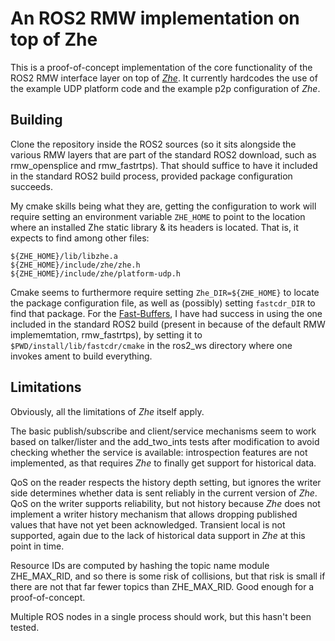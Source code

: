 # An ROS2 RMW implementation on top of Zhe

This is a proof-of-concept implementation of the core functionality of the ROS2 RMW interface layer on top of [*Zhe*](https://github.com/atolab/zhe). It currently hardcodes the use of the example UDP platform code and the example p2p configuration of *Zhe*.

## Building

Clone the repository inside the ROS2 sources (so it sits alongside the various RMW layers that are part of the standard ROS2 download, such as rmw\_opensplice and rmw\_fastrtps). That should suffice to have it included in the standard ROS2 build process, provided package configuration succeeds.

My cmake skills being what they are, getting the configuration to work will require setting an environment variable ```ZHE_HOME``` to point to the location where an installed Zhe static library & its headers is located. That is, it expects to find among other files:

````
${ZHE_HOME}/lib/libzhe.a
${ZHE_HOME}/include/zhe/zhe.h
${ZHE_HOME}/include/zhe/platform-udp.h
````

Cmake seems to furthermore require setting ```Zhe_DIR=${ZHE_HOME}``` to locate the package configuration file, as well as (possibly) setting ```fastcdr_DIR``` to find that package. For the [Fast-Buffers](https://github.com/eProsima/Fast-Buffers), I have had success in using the one included in the standard ROS2 build (present in because of the default RMW implememtation, rmw\_fastrtps), by setting it to ```$PWD/install/lib/fastcdr/cmake``` in the ros2\_ws directory where one invokes ament to build everything.

## Limitations

Obviously, all the limitations of *Zhe* itself apply.

The basic publish/subscribe and client/service mechanisms seem to work based on talker/lister and the add\_two\_ints tests after modification to avoid checking whether the service is available: introspection features are not implemented, as that requires *Zhe* to finally get support for historical data.

QoS on the reader respects the history depth setting, but ignores the writer side determines whether data is sent reliably in the current version of *Zhe*. QoS on the writer supports reliability, but not history because *Zhe* does not implement a writer history mechanism that allows dropping published values that have not yet been acknowledged. Transient local is not supported, again due to the lack of historical data support in *Zhe* at this point in time.

Resource IDs are computed by hashing the topic name module ZHE\_MAX\_RID, and so there is some risk of collisions, but that risk is small if there are not that far fewer topics than ZHE\_MAX\_RID. Good enough for a proof-of-concept.

Multiple ROS nodes in a single process should work, but this hasn't been tested.
